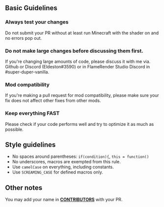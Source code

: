 ## Basic Guidelines
### Always test your changes
   Do not submit your PR without at least run Minecraft with the shader on and no errors pop out.

### Do not make large changes before discussing them first.
   If you're changing large amounts of code, please discuss it with me via. Github or Discord (Eldeston#3590) or in FlameRender Studio Discord in #super-duper-vanilla.

### Mod compatibility
   If you're making a pull request for mod compatibility, please make sure your fix does not affect other fixes from other mods.

### Keep everything FAST
   Please check if your code performs well and try to optimize it as much as possible.
   
## Style guidelines
   * No spaces around parentheses: `if(condition){`, `this = function()`
   * No underscores, macros are exempted from this rule.
   * Use `camelCase` on everything, including constants.
   * Use `SCREAMING_CASE` for defined macros only.

## Other notes
   You may add your name in [**CONTRIBUTORS**](CONTRIBUTORS.md) with your PR.
